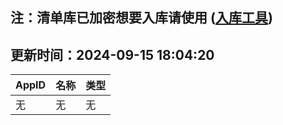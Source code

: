 ## 注：清单库已加密想要入库请使用 ([入库工具](https://github.com/BlankTMing/ManifestAutoUpdate/releases))

## 更新时间：2024-09-15 18:04:20
| AppID | 名称 | 类型  |
| :-------------------- | :----------------------------- | :----------- |
| 无 | 无 | 无 |
